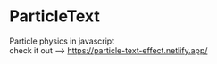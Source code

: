 # ParticleText
Particle physics in javascript  
check it out --> https://particle-text-effect.netlify.app/
